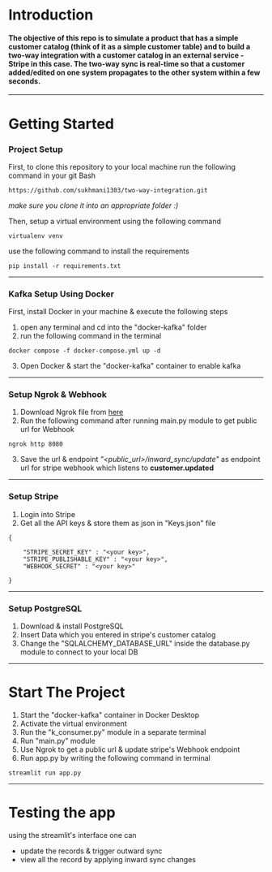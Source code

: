 # Introduction
#### The objective of this repo is to simulate a product that has a simple customer catalog (think of it as a simple customer table) and to build a two-way integration with a customer catalog in an external service - Stripe in this case. The two-way sync is real-time so that a customer added/edited on one system propagates to the other system within a few seconds.

---

# Getting Started
### Project Setup
First, to clone this repository to your local machine run the following command in your git Bash
```
https://github.com/sukhmani1303/two-way-integration.git
```
<i>make sure you clone it into an appropriate folder :)</i>


Then, setup a virtual environment using the following command 

```
virtualenv venv
```

use the following command to install the requirements
```
pip install -r requirements.txt
```

___

### Kafka Setup Using Docker
First, install Docker in your machine & execute the following steps

1. open any terminal and cd into the "docker-kafka" folder
2. run the following command in the terminal
```
docker compose -f docker-compose.yml up -d
```
3. Open Docker & start the "docker-kafka" container to enable kafka

___

### Setup Ngrok & Webhook
1. Download Ngrok file from [here](https://ngrok.com/download)
2. Run the following command after running main.py module to get public url for Webhook
```
ngrok http 8080
```
3. Save the url & endpoint _"<public_url>/inward_sync/update"_ as endpoint url for stripe webhook which listens to **customer.updated**

___

### Setup Stripe
1. Login into Stripe
2. Get all the API keys & store them as json in "Keys.json" file
```
{
    
    "STRIPE_SECRET_KEY" : "<your key>",
    "STRIPE_PUBLISHABLE_KEY" : "<your key>",
    "WEBHOOK_SECRET" : "<your key>"

}

```
___

### Setup PostgreSQL
1. Download & install PostgreSQL
2. Insert Data which you entered in stripe's customer catalog
3. Change the "SQLALCHEMY_DATABASE_URL" inside the database.py module to connect to your local DB

___

# Start The Project
1. Start the "docker-kafka" container in Docker Desktop
2. Activate the virtual environment
3. Run the "k_consumer.py" module in a separate terminal
4. Run "main.py" module
5. Use Ngrok to get a public url & update stripe's Webhook endpoint
6. Run app.py by writing the following command in terminal
```
streamlit run app.py
```

___

# Testing the app
using the streamlit's interface one can 
* update the records & trigger outward sync
* view all the record by applying inward sync changes

